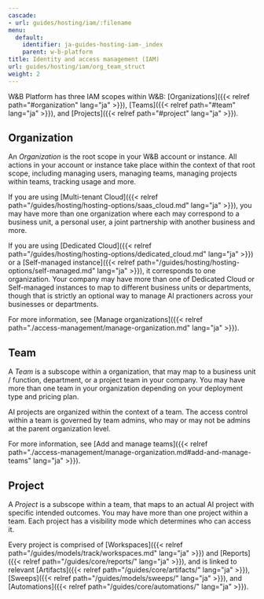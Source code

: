 ```yaml
---
cascade:
- url: guides/hosting/iam/:filename
menu:
  default:
    identifier: ja-guides-hosting-iam-_index
    parent: w-b-platform
title: Identity and access management (IAM)
url: guides/hosting/iam/org_team_struct
weight: 2
---
```


W&B Platform has three IAM scopes within W&B: [Organizations]({{< relref path="#organization" lang="ja" >}}), [Teams]({{< relref path="#team" lang="ja" >}}), and [Projects]({{< relref path="#project" lang="ja" >}}).

## Organization

An *Organization* is the root scope in your W&B account or instance. All actions in your account or instance take place within the context of that root scope, including managing users, managing teams, managing projects within teams, tracking usage and more.

If you are using [Multi-tenant Cloud]({{< relref path="/guides/hosting/hosting-options/saas_cloud.md" lang="ja" >}}), you may have more than one organization where each may correspond to a business unit, a personal user, a joint partnership with another business and more.

If you are using [Dedicated Cloud]({{< relref path="/guides/hosting/hosting-options/dedicated_cloud.md" lang="ja" >}}) or a [Self-managed instance]({{< relref path="/guides/hosting/hosting-options/self-managed.md" lang="ja" >}}), it corresponds to one organization. Your company may have more than one of Dedicated Cloud or Self-managed instances to map to different business units or departments, though that is strictly an optional way to manage AI practioners across your businesses or departments.

For more information, see [Manage organizations]({{< relref path="./access-management/manage-organization.md" lang="ja" >}}).

## Team

A *Team* is a subscope within a organization, that may map to a business unit / function, department, or a project team in your company. You may have more than one team in your organization depending on your deployment type and pricing plan.

AI projects are organized within the context of a team. The access control within a team is governed by team admins, who may or may not be admins at the parent organization level.

For more information, see [Add and manage teams]({{< relref path="./access-management/manage-organization.md#add-and-manage-teams" lang="ja" >}}).

## Project

A *Project* is a subscope within a team, that maps to an actual AI project with specific intended outcomes. You may have more than one project within a team. Each project has a visibility mode which determines who can access it.


Every project is comprised of [Workspaces]({{< relref path="/guides/models/track/workspaces.md" lang="ja" >}}) and [Reports]({{< relref path="/guides/core/reports/" lang="ja" >}}), and is linked to relevant [Artifacts]({{< relref path="/guides/core/artifacts/" lang="ja" >}}), [Sweeps]({{< relref path="/guides/models/sweeps/" lang="ja" >}}), and [Automations]({{< relref path="/guides/core/automations/" lang="ja" >}}).